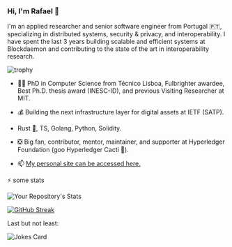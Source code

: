 ### Hi, I'm Rafael 👋

I'm an applied researcher and senior software engineer from Portugal 🇵🇹, specializing in distributed systems, security & privacy, and interoperability. I have spent the last 3 years building scalable and efficient systems at Blockdaemon and contributing to the state of the art in interoperability research.

![trophy](https://github-profile-trophy.vercel.app/?username=RafaelAPB&theme=dracula)

- 👨‍🎓 PhD in Computer Science from Técnico Lisboa, Fulbrighter awardee, Best Ph.D. thesis award (INESC-ID), and previous Visiting Researcher at MIT.
  
- 💰 Building the next infrastructure layer for digital assets at IETF (SATP).

- Rust 🦀, TS, Golang, Python, Solidity.
  
- ❎ Big fan, contributor, mentor, maintainer, and supporter at Hyperledger Foundation (goo Hyperledger Cacti 🌵).

  
- 📫 <a href=https://rafaelapb.github.io/> My personal site can be accessed here.</a>

⚡️ some stats

![Your Repository's Stats](https://github-readme-stats.vercel.app/api?username=RafaelAPB&show_icons=true)

[![GitHub Streak](https://streak-stats.demolab.com/?user=RafaelAPB&theme=light)](https://git.io/streak-stats)


Last but not least:

![Jokes Card](https://readme-jokes.vercel.app/api)
